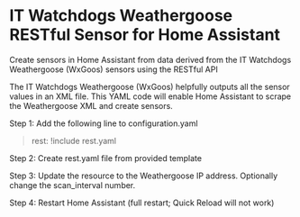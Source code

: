 # IT Watchdogs Weathergoose RESTful Sensor for Home Assistant 
Create sensors in Home Assistant from data derived from the IT Watchdogs Weathergoose (WxGoos) sensors using the RESTful API

The IT Watchdogs Weathergoose (WxGoos) helpfully outputs all the sensor values in an XML file. This YAML code will enable Home Assistant to scrape the Weathergoose XML and create sensors.

Step 1: Add the following line to configuration.yaml

>rest: !include rest.yaml

Step 2: Create rest.yaml file from provided template

Step 3: Update the resource to the Weathergoose IP address. Optionally change the scan_interval number.

Step 4: Restart Home Assistant (full restart; Quick Reload will not work)
